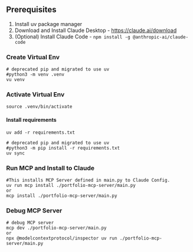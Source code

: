 ## Prerequisites
1. Install uv package manager
2. Download and Install Claude Desktop - https://claude.ai/download
3. (Optional) Install Claude Code - `npm install -g @anthropic-ai/claude-code`


### Create Virtual Env

```Shell
# deprecated pip and migrated to use uv
#python3 -m venv .venv
vu venv
```

### Activate Virtual Env

```Shell
source .venv/bin/activate
```

#### Install requirements
```Shell
uv add -r requirements.txt
```

```Shell
# deprecated pip and migrated to use uv
#python3 -m pip install -r requirements.txt
uv sync
```

### Run MCP and Install to Claude
```Shell
#This installs MCP Server defined in main.py to Claude Config.
uv run mcp install ./portfolio-mcp-server/main.py
or
mcp install ./portfolio-mcp-server/main.py
```

### Debug MCP Server
```Shell
# debug MCP server
mcp dev ./portfolio-mcp-server/main.py
or
npx @modelcontextprotocol/inspector uv run ./portfolio-mcp-server/main.py
```